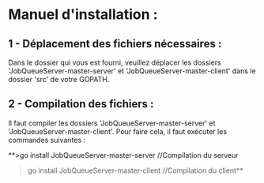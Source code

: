 # Manuel d'installation :

## 1 - Déplacement des fichiers nécessaires :
Dans le dossier qui vous est fourni, veuillez déplacer les dossiers 'JobQueueServer-master-server'
et 'JobQueueServer-master-client' dans le dossier 'src' de votre GOPATH.

## 2 - Compilation des fichiers :
Il faut compiler les dossiers 'JobQueueServer-master-server' et 'JobQueueServer-master-client'.
Pour faire cela, il faut exécuter les commandes suivantes :

  **>go install JobQueueServer-master-server //Compilation du serveur
  >go install JobQueueServer-master-client //Compilation du client**

